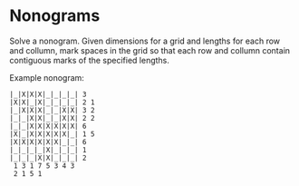 # Nonograms
Solve a nonogram.
Given dimensions for a grid and lengths for each row and collumn,
mark spaces in the grid so that each row and collumn contain contiguous marks
of the specified lengths.

Example nonogram:
```
|_|X|X|X|_|_|_|_| 3
|X|X|_|X|_|_|_|_| 2 1
|_|X|X|X|_|_|X|X| 3 2
|_|_|X|X|_|_|X|X| 2 2
|_|_|X|X|X|X|X|X| 6
|X|_|X|X|X|X|X|_| 1 5
|X|X|X|X|X|X|_|_| 6
|_|_|_|_|X|_|_|_| 1
|_|_|_|X|X|_|_|_| 2
 1 3 1 7 5 3 4 3
 2 1 5 1
```
